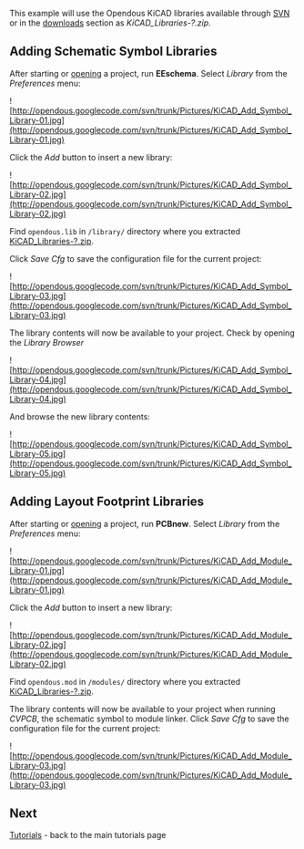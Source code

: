 This example will use the Opendous KiCAD libraries available through [SVN](http://code.google.com/p/opendous/source/browse/trunk/Current_Designs/KiCAD_Libraries) or in the [downloads](http://code.google.com/p/opendous/downloads/list) section as _KiCAD\_Libraries-?.zip_.

## Adding Schematic Symbol Libraries ##

After starting or [opening](http://code.google.com/p/opendous/wiki/KiCADTutorialOpeningProjects) a project, run **EEschema**.  Select _Library_ from the _Preferences_ menu:

![http://opendous.googlecode.com/svn/trunk/Pictures/KiCAD_Add_Symbol_Library-01.jpg](http://opendous.googlecode.com/svn/trunk/Pictures/KiCAD_Add_Symbol_Library-01.jpg)

Click the _Add_ button to insert a new library:

![http://opendous.googlecode.com/svn/trunk/Pictures/KiCAD_Add_Symbol_Library-02.jpg](http://opendous.googlecode.com/svn/trunk/Pictures/KiCAD_Add_Symbol_Library-02.jpg)

Find `opendous.lib` in `/library/` directory where you extracted [KiCAD\_Libraries-?.zip](http://code.google.com/p/opendous/downloads/list).

Click _Save Cfg_ to save the configuration file for the current project:

![http://opendous.googlecode.com/svn/trunk/Pictures/KiCAD_Add_Symbol_Library-03.jpg](http://opendous.googlecode.com/svn/trunk/Pictures/KiCAD_Add_Symbol_Library-03.jpg)

The library contents will now be available to your project.  Check by opening the _Library Browser_

![http://opendous.googlecode.com/svn/trunk/Pictures/KiCAD_Add_Symbol_Library-04.jpg](http://opendous.googlecode.com/svn/trunk/Pictures/KiCAD_Add_Symbol_Library-04.jpg)

And browse the new library contents:

![http://opendous.googlecode.com/svn/trunk/Pictures/KiCAD_Add_Symbol_Library-05.jpg](http://opendous.googlecode.com/svn/trunk/Pictures/KiCAD_Add_Symbol_Library-05.jpg)


## Adding Layout Footprint Libraries ##

After starting or [opening](http://code.google.com/p/opendous/wiki/KiCADTutorialOpeningProjects) a project, run **PCBnew**.  Select _Library_ from the _Preferences_ menu:

![http://opendous.googlecode.com/svn/trunk/Pictures/KiCAD_Add_Module_Library-01.jpg](http://opendous.googlecode.com/svn/trunk/Pictures/KiCAD_Add_Module_Library-01.jpg)

Click the _Add_ button to insert a new library:

![http://opendous.googlecode.com/svn/trunk/Pictures/KiCAD_Add_Module_Library-02.jpg](http://opendous.googlecode.com/svn/trunk/Pictures/KiCAD_Add_Module_Library-02.jpg)

Find `opendous.mod` in `/modules/` directory where you extracted [KiCAD\_Libraries-?.zip](http://code.google.com/p/opendous/downloads/list).

The library contents will now be available to your project when running _CVPCB_, the schematic symbol to module linker.  Click _Save Cfg_ to save the configuration file for the current project:

![http://opendous.googlecode.com/svn/trunk/Pictures/KiCAD_Add_Module_Library-03.jpg](http://opendous.googlecode.com/svn/trunk/Pictures/KiCAD_Add_Module_Library-03.jpg)


## Next ##

[Tutorials](Tutorials.md) - back to the main tutorials page